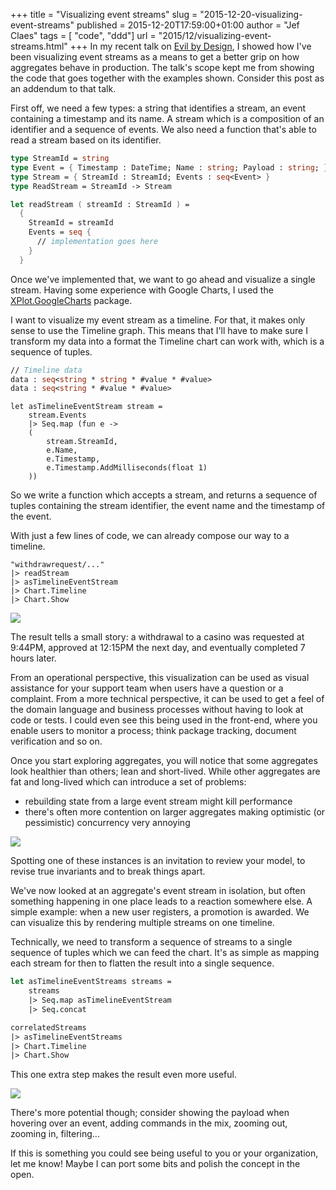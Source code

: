 +++
title = "Visualizing event streams"
slug = "2015-12-20-visualizing-event-streams"
published = 2015-12-20T17:59:00+01:00
author = "Jef Claes"
tags = [ "code", "ddd"]
url = "2015/12/visualizing-event-streams.html"
+++
In my recent talk on [Evil by
Design](http://www.jefclaes.be/2015/11/slides-from-my-talk-evil-by-design-at.html),
I showed how I've been visualizing event streams as a means to get a
better grip on how aggregates behave in production. The talk's scope
kept me from showing the code that goes together with the examples
shown. Consider this post as an addendum to that talk.  
  
First off, we need a few types: a string that identifies a stream, an
event containing a timestamp and its name. A stream which is a
composition of an identifier and a sequence of events. We also need a
function that's able to read a stream based on its identifier.  
  
```fsharp
type StreamId = string
type Event = { Timestamp : DateTime; Name : string; Payload : string; }
type Stream = { StreamId : StreamId; Events : seq<Event> }
type ReadStream = StreamId -> Stream

let readStream ( streamId : StreamId ) =
  {
    StreamId = streamId
    Events = seq {
      // implementation goes here
    }
  }
```

Once we've implemented that, we want to go ahead and visualize a single
stream. Having some experience with Google Charts, I used the
[XPlot.GoogleCharts](https://tahahachana.github.io/XPlot/) package.  
  
I want to visualize my event stream as a timeline. For that, it makes
only sense to use the Timeline graph. This means that I'll have to make
sure I transform my data into a format the Timeline chart can work with,
which is a sequence of tuples.

```fsharp
// Timeline data
data : seq<string * string * #value * #value>
data : seq<string * #value * #value>
```

```
let asTimelineEventStream stream =
    stream.Events
    |> Seq.map (fun e ->
    (
        stream.StreamId,
        e.Name,
        e.Timestamp,
        e.Timestamp.AddMilliseconds(float 1)
    ))
```

So we write a function which accepts a stream, and returns a sequence of
tuples containing the stream identifier, the event name and the
timestamp of the event.  

With just a few lines of code, we can already compose our way to a
timeline.

```
"withdrawrequest/..."
|> readStream
|> asTimelineEventStream
|> Chart.Timeline
|> Chart.Show
```

[![](/post/images/thumbnails/2015-12-20-visualizing-event-streams-eventstream_viz_1.PNG)](/post/images/2015-12-20-visualizing-event-streams-eventstream_viz_1.PNG)  
  
The result tells a small story: a withdrawal to a casino was requested
at 9:44PM, approved at 12:15PM the next day, and eventually completed 7
hours later.  
  
From an operational perspective, this visualization can be used as
visual assistance for your support team when users have a question or a
complaint. From a more technical perspective, it can be used to get a
feel of the domain language and business processes without having to
look at code or tests. I could even see this being used in the
front-end, where you enable users to monitor a process; think package
tracking, document verification and so on.  
  
Once you start exploring aggregates, you will notice that some
aggregates look healthier than others; lean and short-lived. While other
aggregates are fat and long-lived which can introduce a set of
problems:  
- rebuilding state from a large event stream might kill performance
- there's often more contention on larger aggregates making optimistic (or pessimistic) concurrency very annoying

[![](/post/images/thumbnails/2015-12-20-visualizing-event-streams-eventstream_vis_1_1.PNG)](/post/images/2015-12-20-visualizing-event-streams-eventstream_vis_1_1.PNG)  
  
Spotting one of these instances is an invitation to review your model,
to revise true invariants and to break things apart.  
  
We've now looked at an aggregate's event stream in isolation, but often
something happening in one place leads to a reaction somewhere else. A
simple example: when a new user registers, a promotion is awarded. We
can visualize this by rendering multiple streams on one timeline.  
  
Technically, we need to transform a sequence of streams to a single
sequence of tuples which we can feed the chart. It's as simple as
mapping each stream for then to flatten the result into a single
sequence.  

```fsharp
let asTimelineEventStreams streams =
    streams
    |> Seq.map asTimelineEventStream
    |> Seq.concat

correlatedStreams
|> asTimelineEventStreams
|> Chart.Timeline
|> Chart.Show
```

This one extra step makes the result even more useful.  
  
[![](/post/images/thumbnails/2015-12-20-visualizing-event-streams-eventstream_viz_2.PNG)](/post/images/2015-12-20-visualizing-event-streams-eventstream_viz_2.PNG)  
  
There's more potential though; consider showing the payload when
hovering over an event, adding commands in the mix, zooming out, zooming
in, filtering...  
  
If this is something you could see being useful to you or your
organization, let me know! Maybe I can port some bits and polish the
concept in the open.
